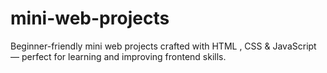 # mini-web-projects
Beginner-friendly mini web projects crafted with HTML , CSS &amp; JavaScript — perfect for learning and improving frontend skills.
